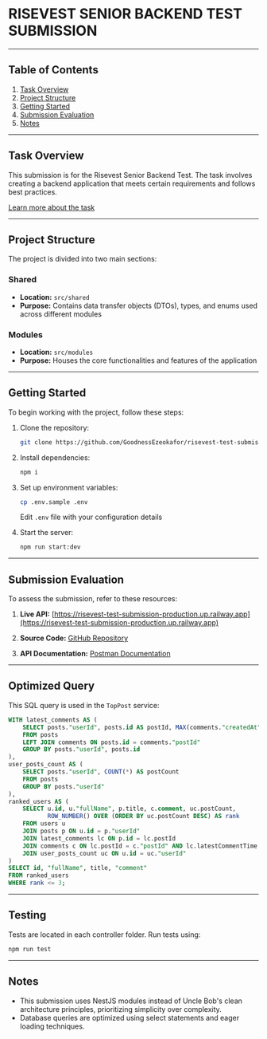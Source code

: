 
# RISEVEST SENIOR BACKEND TEST SUBMISSION

---

## Table of Contents
1. [Task Overview](#task-overview)
2. [Project Structure](#project-structure)
3. [Getting Started](#getting-started)
4. [Submission Evaluation](#submission-evaluation)
5. [Notes](#notes)

---

## Task Overview

This submission is for the Risevest Senior Backend Test. The task involves creating a backend application that meets certain requirements and follows best practices.

[Learn more about the task](https://github.com/risevest/senior-backend-test)

---

## Project Structure

The project is divided into two main sections:

### Shared

- **Location:** `src/shared`
- **Purpose:** Contains data transfer objects (DTOs), types, and enums used across different modules

### Modules

- **Location:** `src/modules`
- **Purpose:** Houses the core functionalities and features of the application

---

## Getting Started

To begin working with the project, follow these steps:

1. Clone the repository:
   ```bash
   git clone https://github.com/GoodnessEzeokafor/risevest-test-submission.git
   ```

2. Install dependencies:
   ```bash
   npm i
   ```

3. Set up environment variables:
   ```bash
   cp .env.sample .env
   ```
   Edit `.env` file with your configuration details

4. Start the server:
   ```bash
   npm run start:dev
   ```

---

## Submission Evaluation

To assess the submission, refer to these resources:

1. **Live API:** 
   [https://risevest-test-submission-production.up.railway.app](https://risevest-test-submission-production.up.railway.app)

2. **Source Code:**
   [GitHub Repository](https://github.com/GoodnessEzeokafor/risevest-test-submission)

3. **API Documentation:**
   [Postman Documentation](https://documenter.getpostman.com/view/24047717/2sA2xpU9fv)

---

## Optimized Query

This SQL query is used in the `TopPost` service:

```sql
WITH latest_comments AS (
    SELECT posts."userId", posts.id AS postId, MAX(comments."createdAt") AS latestCommentTime
    FROM posts
    LEFT JOIN comments ON posts.id = comments."postId"
    GROUP BY posts."userId", posts.id
),
user_posts_count AS (
    SELECT posts."userId", COUNT(*) AS postCount
    FROM posts
    GROUP BY posts."userId"
),
ranked_users AS (
    SELECT u.id, u."fullName", p.title, c.comment, uc.postCount,
           ROW_NUMBER() OVER (ORDER BY uc.postCount DESC) AS rank
    FROM users u
    JOIN posts p ON u.id = p."userId"
    JOIN latest_comments lc ON p.id = lc.postId
    JOIN comments c ON lc.postId = c."postId" AND lc.latestCommentTime = c."createdAt"
    JOIN user_posts_count uc ON u.id = uc."userId"
)
SELECT id, "fullName", title, "comment"
FROM ranked_users
WHERE rank <= 3;
```

---

## Testing

Tests are located in each controller folder. Run tests using:

```bash
npm run test
```

---

## Notes

* This submission uses NestJS modules instead of Uncle Bob's clean architecture principles, prioritizing simplicity over complexity.
* Database queries are optimized using select statements and eager loading techniques.
